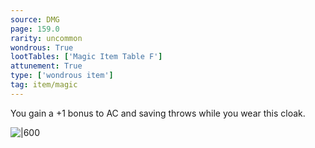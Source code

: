 ```yaml
---
source: DMG
page: 159.0
rarity: uncommon
wondrous: True
lootTables: ['Magic Item Table F']
attunement: True
type: ['wondrous item']
tag: item/magic
---
```


You gain a +1 bonus to AC and saving throws while you wear this cloak.


![|600](https://5e.tools/img/items/DMG/Cloak%20of%20Protection.jpg)